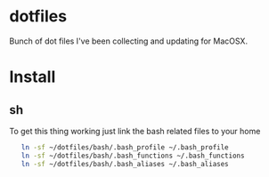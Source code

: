# dotfiles

Bunch of dot files I've been collecting and updating for MacOSX.

# Install

## sh

To get this thing working just link the bash related files to your home
```sh
   ln -sf ~/dotfiles/bash/.bash_profile ~/.bash_profile
   ln -sf ~/dotfiles/bash/.bash_functions ~/.bash_functions
   ln -sf ~/dotfiles/bash/.bash_aliases ~/.bash_aliases

```
